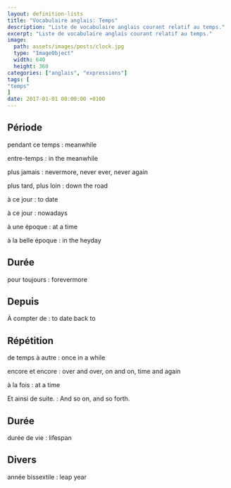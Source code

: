 ```yaml
---
layout: definition-lists
title: "Vocabulaire anglais: Temps"
description: "Liste de vocabulaire anglais courant relatif au temps."
excerpt: "Liste de vocabulaire anglais courant relatif au temps."
image:
  path: assets/images/posts/clock.jpg
  type: "ImageObject"
  width: 640
  height: 360
categories: ["anglais", "expressions"]
tags: [
"temps"
]
date: 2017-01-01 00:00:00 +0100
---
```


## Période

pendant ce temps
: meanwhile

entre-temps
: in the meanwhile

plus jamais
: nevermore, never ever, never again

plus tard, plus loin
: down the road

à ce jour
: to date

à ce jour
: nowadays

à une époque
: at a time

à la belle époque
: in the heyday


## Durée

pour toujours
: forevermore


## Depuis

À compter de
: to date back to


## Répétition

de temps à autre
: once in a while

encore et encore
: over and over, on and on, time and again

à la fois
: at a time

Et ainsi de suite.
: And so on, and so forth.


## Durée

durée de vie
: lifespan


## Divers

année bissextile
: leap year
